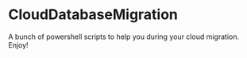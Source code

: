 # CloudDatabaseMigration
A bunch of powershell scripts to help you during your cloud migration. Enjoy!
